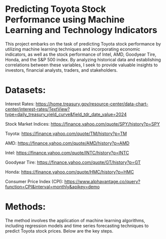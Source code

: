 # Predicting Toyota Stock Performance using Machine Learning and Technology Indicators
This project embarks on the task of predicting Toyota stock performance by utilizing machine learning techniques and incorporating economic indicators, as well as the stock performance of Intel, AMD, Goodyear Tire, Honda, and the S&P 500 index. By analyzing historical data and establishing correlations between these variables, I seek to provide valuable insights to investors, financial analysts, traders, and stakeholders.

# Datasets:
Interest Rates: https://home.treasury.gov/resource-center/data-chart-center/interest-rates/TextView?type=daily_treasury_yield_curve&field_tdr_date_value=2024

Stock Market Indices: https://finance.yahoo.com/quote/SPY/history?p=SPY

Toyota: https://finance.yahoo.com/quote/TM/history?p=TM

AMD: https://finance.yahoo.com/quote/AMD/history?p=AMD

Intel: https://finance.yahoo.com/quote/INTC/history?p=INTC

Goodyear Tire: https://finance.yahoo.com/quote/GT/history?p=GT

Honda: https://finance.yahoo.com/quote/HMC/history?p=HMC

Consumer Price Index (CPI): https://www.alphavantage.co/query?function=CPI&interval=monthly&apikey=demo 

# Methods:
The method involves the application of machine learning algorithms, including regression models and time series forecasting techniques to predict Toyota stock prices. Below are the key steps.


